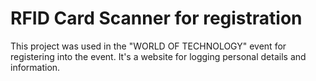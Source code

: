 # RFID Card Scanner for registration
This project was used in the "WORLD OF TECHNOLOGY" event for registering into the event. It's a website for logging personal details and information.
